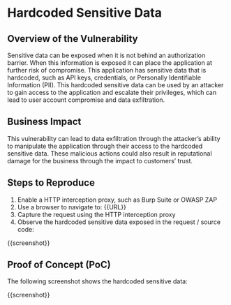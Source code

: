 # Hardcoded Sensitive Data

## Overview of the Vulnerability

Sensitive data can be exposed when it is not behind an authorization barrier. When this information is exposed it can place the application at further risk of compromise. This application has sensitive data that is hardcoded, such as API keys, credentials, or Personally Identifiable Information (PII). This hardcoded sensitive data can be used by an attacker to gain access to the application and escalate their privileges, which can lead to user account compromise and data exfiltration.

## Business Impact

This vulnerability can lead to data exfiltration through the attacker’s ability to manipulate the application through their access to the hardcoded sensitive data. These malicious actions could also result in reputational damage for the business through the impact to customers’ trust.

## Steps to Reproduce

1. Enable a HTTP interception proxy, such as Burp Suite or OWASP ZAP
1. Use a browser to navigate to: {{URL}}
1. Capture the request using the HTTP interception proxy
1. Observe the hardcoded sensitive data exposed in the request / source code:

{{screenshot}}

## Proof of Concept (PoC)

The following screenshot shows the hardcoded sensitive data:

{{screenshot}}
